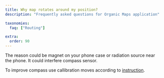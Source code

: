 ```yaml
---
title: Why map rotates around my position?
description: "Frequently asked questions for Organic Maps application"

taxonomies:
  faq: ["Routing"]

extra:
  order: 90
---
```


The reason could be magnet on your phone case or radiation source near the phone. It could interfere compass sensor.

To improve compass use callibration moves according to [instruction](https://www.youtube.com/watch?v=-Uq7AmSAjt8).
